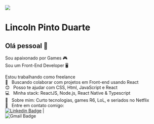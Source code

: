 <img width="auto" src="https://github.com/tgmarinho/tgmarinho/blob/master/banner.png">

# Lincoln Pinto Duarte

## Olá pessoal 👋
Sou apaixonado por Games 🎮 <br/>
Sou um Front-End Developer 🖥️

 Estou trabalhando como freelance 
 <br/> :purple_heart: &nbsp; Buscando colaborar com projetos em Front-end usando React
 <br/> :blush: &nbsp; Posso te ajudar com CSS, Html, JavaScript e React
 <br/> :computer: &nbsp; Minha stack: ReactJS, Node.js, React Native & Typescript
 <br/> 💬  &nbsp; Sobre mim: Curto tecnologias, games R6, LoL, e seriados no Netflix
 <br/> :email: &nbsp; Entre em contato comigo:
 <br/>
 [![Linkedin Badge](https://img.shields.io/badge/-ThiagoMarinho-blue?style=flat-square&logo=Linkedin&logoColor=white&link=https://www.linkedin.com/in/lincoln-duarte-39438815a/)](https://www.linkedin.com/in/lincoln-duarte-39438815a/) 
| <br/>
![Gmail Badge](https://img.shields.io/badge/-lincolnskyrim_99@hotmail.com-c14438?style=flat-square&logo=Gmail&logoColor=white&link=mailto:lincolnskyrim_99@hotmail.com)
